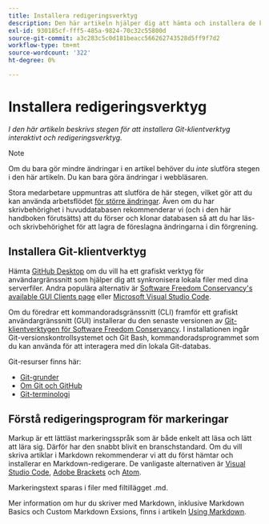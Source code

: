 ```yaml
---
title: Installera redigeringsverktyg
description: Den här artikeln hjälper dig att hämta och installera de klientverktyg du behöver för Git/GitHub och för att redigera Markdown-filer.
exl-id: 930185cf-fff5-485a-9824-70c32c55800d
source-git-commit: a3c283c5c0d181beacc566262743528d5ff9f7d2
workflow-type: tm+mt
source-wordcount: '322'
ht-degree: 0%

---
```


# Installera redigeringsverktyg

*I den här artikeln beskrivs stegen för att installera Git-klientverktyg interaktivt och redigeringsverktyg.*

>[!NOTE]
>
>Om du bara gör mindre ändringar i en artikel behöver du *inte* slutföra stegen i den här artikeln. Du kan bara göra ändringar i webbläsaren.
>
>Stora medarbetare uppmuntras att slutföra de här stegen, vilket gör att du kan använda arbetsflödet [för större ändringar](local-repo.md). Även om du har skrivbehörighet i huvuddatabasen rekommenderar vi (och i den här handboken förutsätts) att du förser och klonar databasen så att du har läs- och skrivbehörighet för att lagra de föreslagna ändringarna i din förgrening.

## Installera Git-klientverktyg

Hämta [GitHub Desktop](https://desktop.github.com/) om du vill ha ett grafiskt verktyg för användargränssnitt som hjälper dig att synkronisera lokala filer med dina serverfiler. Andra populära alternativ är [Software Freedom Conservancy&#39;s available GUI Clients page](https://git-scm.com/downloads/guis) eller [Microsoft Visual Studio Code](https://www.visualstudio.com/products/code-vs.aspx).

Om du föredrar ett kommandoradsgränssnitt (CLI) framför ett grafiskt användargränssnitt (GUI) installerar du den senaste versionen av [Git-klientverktygen för Software Freedom Conservancy](https://git-scm.com/downloads). I installationen ingår Git-versionskontrollsystemet och Git Bash, kommandoradsprogrammet som du kan använda för att interagera med din lokala Git-databas.

Git-resurser finns här:

* [Git-grunder](https://git-scm.com/book/en/v2/Getting-Started-Git-Basics)
* [Om Git och GitHub](https://help.github.com/articles/good-resources-for-learning-git-and-github/)
* [Git-terminologi](https://help.github.com/articles/github-glossary)

## Förstå redigeringsprogram för markeringar

Markup är ett lättläst markeringsspråk som är både enkelt att läsa och lätt att lära sig. Därför har den snabbt blivit en branschstandard. Om du vill skriva artiklar i Markdown rekommenderar vi att du först hämtar och installerar en Markdown-redigerare. De vanligaste alternativen är [Visual Studio Code](https://code.visualstudio.com/), [Adobe Brackets](https://brackets.io) och [Atom](https://atom.io).

Markeringstext sparas i filer med filtillägget .md.

Mer information om hur du skriver med Markdown, inklusive Markdown Basics och Custom Markdown Exsions, finns i artikeln [Using Markdown](../writing-essentials/markdown.md).

<!--
## Adobe Docs Authoring Pack

Install the Docs Authoring Pack. This set of extensions includes basic authoring assistance for help when writing Markdown, and a preview feature, so that you can see what the Markdown looks like in the style of the docs.adobe.com site.

Link when available
-->
